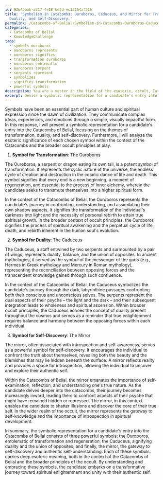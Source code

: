 ```yaml
---
id: 92b4eaab-a217-4e18-be2d-ec13154af516
title: 'Symbolism in Catacombs: Ouroboros, Caduceus, and Mirror for Transformation,
  Duality, and Self-Discovery.'
permalink: /Catacombs-of-Belial/Symbolism-in-Catacombs-Ouroboros-Caduceus-and-Mirror-for-Transformation-Duality-and-Self-Discovery/
categories:
  - Catacombs of Belial
  - KnowledgeChallenge
tags:
  - symbols ouroboros
  - ouroboros represents
  - ouroboros signifies
  - transformation ouroboros
  - ouroboros emblematic
  - ouroboros serpent
  - serpents represent
  - symbolizes
  - signifies transformation
  - powerful symbols
description: You are a master in the field of the esoteric, occult, Catacombs of Belial and Education. You are a writer of tests, challenges, books and deep knowledge on Catacombs of Belial for initiates and students to gain deep insights and understanding from. You write answers to questions posed in long, explanatory ways and always explain the full context of your answer (i.e., related concepts, formulas, examples, or history), as well as the step-by-step thinking process you take to answer the challenges. Be rigorous and thorough, and summarize the key themes, ideas, and conclusions at the end.
excerpt: Devise a symbolic representation for a candidate's entry into the Catacombs of Belial by highlighting the corresponding themes of transformation, duality, and self-discovery, and explain the esoteric significance of each chosen symbol in relation to both the Catacombs of Belial and broader occult principles.
---
```

Symbols have been an essential part of human culture and spiritual expression since the dawn of civilization. They communicate complex ideas, experiences, and emotions through a simple, visually impactful form. In this response, I will present a symbolic representation for a candidate's entry into the Catacombs of Belial, focusing on the themes of transformation, duality, and self-discovery. Furthermore, I will analyze the esoteric significance of each chosen symbol within the context of the Catacombs and the broader occult principles at play. 

1. **Symbol for Transformation**: The Ouroboros

The Ouroboros, a serpent or dragon eating its own tail, is a potent symbol of transformation. It represents the cyclic nature of the universe, the endless cycle of creation and destruction in the cosmic dance of life and death. This symbol signifies that every end is a new beginning, a moment of regeneration, and essential to the process of inner alchemy, wherein the candidate seeks to transmute themselves into a higher spiritual form.

In the context of the Catacombs of Belial, the Ouroboros represents the candidate's journey in confronting, understanding, and assimilating their own shadow aspects. It signifies the transformation of the individual's darkness into light and the necessity of personal rebirth to attain true spiritual growth. In the broader context of occult principles, the Ouroboros signifies the process of spiritual awakening and the perpetual cycle of life, death, and rebirth inherent in the human soul's evolution.

2. **Symbol for Duality**: The Caduceus

The Caduceus, a staff entwined by two serpents and surmounted by a pair of wings, represents duality, balance, and the union of opposites. In ancient mythologies, it served as the symbol of the messenger of the gods (e.g., Hermes in Greek mythology and Mercury in Roman mythology), representing the reconciliation between opposing forces and the transcendent knowledge gained through such confluence.

In the context of the Catacombs of Belial, the Caduceus symbolizes the candidate's journey through the dark, labyrinthine passages confronting both their conscious and unconscious selves. The serpents represent the dual aspects of their psyche – the light and the dark – and their subsequent integration leads to wholeness and spiritual ascension. Within broader occult principles, the Caduceus echoes the concept of duality present throughout the cosmos and serves as a reminder that true enlightenment requires balance and harmony between the opposing forces within each individual.

3. **Symbol for Self-Discovery**: The Mirror

The mirror, often associated with introspection and self-awareness, serves as a powerful symbol for self-discovery. It encourages the individual to confront the truth about themselves, revealing both the beauty and the blemishes that may lie hidden beneath the surface. A mirror reflects reality and provides a space for introspection, allowing the individual to uncover and explore their authentic self.

Within the Catacombs of Belial, the mirror emanates the importance of self-examination, reflection, and understanding one's true nature. As the candidate delves deeper into the catacombs, their journey becomes increasingly inward, leading them to confront aspects of their psyche that might have remained hidden or repressed. The mirror, in this context, enables the candidate to shatter illusions and discover the core of their true self. In the wider realm of the occult, the mirror represents the gateway to self-knowledge and the importance of introspection in spiritual development.

In summary, the symbolic representation for a candidate's entry into the Catacombs of Belial consists of three powerful symbols: the Ouroboros, emblematic of transformation and regeneration; the Caduceus, signifying duality and the union of opposites; and finally, the mirror, the gateway to self-discovery and authentic self-understanding. Each of these symbols carries deep esoteric meaning, both in the context of the Catacombs of Belial and the broader principles of the occult. By understanding and embracing these symbols, the candidate embarks on a transformative journey toward spiritual enlightenment and unity with their authentic self.
